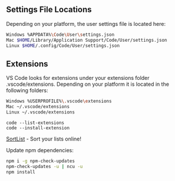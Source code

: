 ## Settings File Locations
Depending on your platform, the user settings file is located here:
```sh
Windows %APPDATA%\Code\User\settings.json
Mac $HOME/Library/Application Support/Code/User/settings.json
Linux $HOME/.config/Code/User/settings.json
```
## Extensions
VS Code looks for extensions under your extensions folder .vscode/extensions. Depending on your platform it is located in the following folders:
```sh
Windows %USERPROFILE%\.vscode\extensions
Mac ~/.vscode/extensions
Linux ~/.vscode/extensions
```
```
code --list-extensions
code --install-extension
```

[SortList] - Sort your lists online!

Update npm dependencies:
```sh
npm i -g npm-check-updates
npm-check-updates -u | ncu -u
npm install
```

[SortList]: <http://sortmylist.com/>
